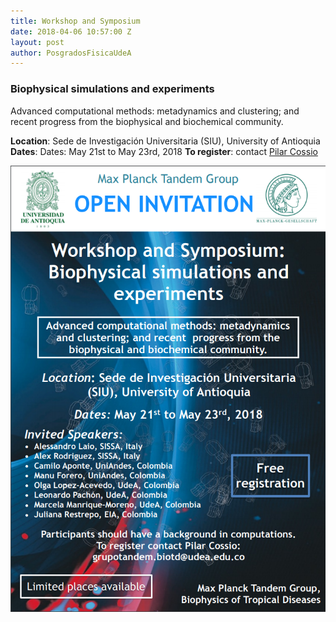 ```yaml
---
title: Workshop and Symposium
date: 2018-04-06 10:57:00 Z
layout: post
author: PosgradosFisicaUdeA
---
```


### Biophysical simulations and experiments

<!-- more -->
Advanced computational methods: metadynamics
and clustering; and recent progress from the
biophysical and biochemical community.

**Location**: Sede de Investigación Universitaria (SIU), University of Antioquia
**Dates**: Dates: May 21st to May 23rd, 2018
**To register**: contact [Pilar Cossio](mailto:grupotandem.biotd@udea.edu.co)

![Workshop](./images/workshop.png)
